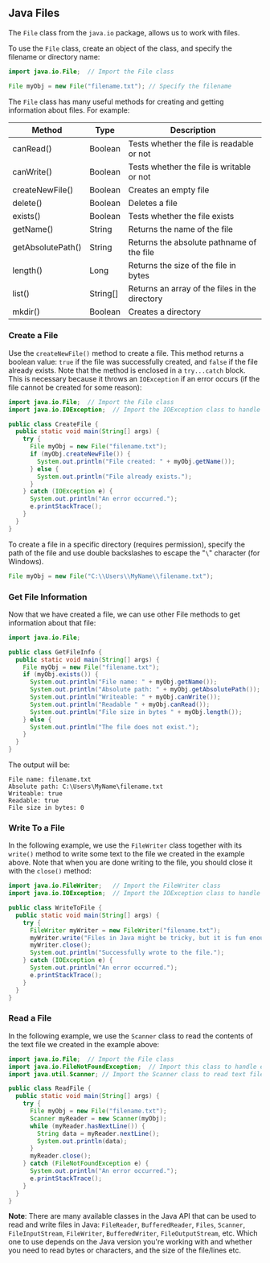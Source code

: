 ## Java Files

The `File` class from the `java.io` package, allows us to work with files.

To use the `File` class, create an object of the class, and specify the filename or directory name:

```java
import java.io.File;  // Import the File class

File myObj = new File("filename.txt"); // Specify the filename
```

The `File` class has many useful methods for creating and getting information about files. For example:

Method	|Type	|Description
--------|-------|-------------------------------
canRead()	|Boolean	|Tests whether the file is readable or not
canWrite()	|Boolean	|Tests whether the file is writable or not
createNewFile()	|Boolean	|Creates an empty file
delete()	|Boolean	|Deletes a file
exists()	|Boolean	|Tests whether the file exists
getName()	|String	|Returns the name of the file
getAbsolutePath()	|String	|Returns the absolute pathname of the file
length()	|Long	|Returns the size of the file in bytes
list()	|String[]	|Returns an array of the files in the directory
mkdir()	|Boolean	|Creates a directory

### Create a File

Use the `createNewFile()` method to create a file. This method returns a boolean value: `true` if the file was successfully created, and `false` if the file already exists. Note that the method is enclosed in a `try...catch` block. This is necessary because it throws an `IOException` if an error occurs (if the file cannot be created for some reason):

```java
import java.io.File;  // Import the File class
import java.io.IOException;  // Import the IOException class to handle errors

public class CreateFile { 
  public static void main(String[] args) { 
    try { 
      File myObj = new File("filename.txt"); 
      if (myObj.createNewFile()) { 
        System.out.println("File created: " + myObj.getName()); 
      } else { 
        System.out.println("File already exists."); 
      } 
    } catch (IOException e) {
      System.out.println("An error occurred.");
      e.printStackTrace(); 
    } 
  } 
}
```

To create a file in a specific directory (requires permission), specify the path of the file and use double backslashes to escape the "`\`" character (for Windows). 

```java
File myObj = new File("C:\\Users\\MyName\\filename.txt");
```

### Get File Information

Now that we have created a file, we can use other File methods to get information about that file:

```java
import java.io.File; 

public class GetFileInfo { 
  public static void main(String[] args) { 
    File myObj = new File("filename.txt");
    if (myObj.exists()) {
      System.out.println("File name: " + myObj.getName()); 
      System.out.println("Absolute path: " + myObj.getAbsolutePath()); 
      System.out.println("Writeable: " + myObj.canWrite()); 
      System.out.println("Readable " + myObj.canRead()); 
      System.out.println("File size in bytes " + myObj.length());
    } else {
      System.out.println("The file does not exist.");
    }
  } 
}
```

The output will be:

```
File name: filename.txt
Absolute path: C:\Users\MyName\filename.txt
Writeable: true
Readable: true
File size in bytes: 0
```

### Write To a File

In the following example, we use the `FileWriter` class together with its `write()` method to write some text to the file we created in the example above. Note that when you are done writing to the file, you should close it with the `close()` method:

```java
import java.io.FileWriter;   // Import the FileWriter class
import java.io.IOException;  // Import the IOException class to handle errors

public class WriteToFile { 
  public static void main(String[] args) { 
    try { 
      FileWriter myWriter = new FileWriter("filename.txt");
      myWriter.write("Files in Java might be tricky, but it is fun enough!");
      myWriter.close();
      System.out.println("Successfully wrote to the file.");
    } catch (IOException e) {
      System.out.println("An error occurred.");
      e.printStackTrace();
    } 
  } 
}
```

### Read a File

In the following example, we use the `Scanner` class to read the contents of the text file we created in the example above:

```java
import java.io.File;  // Import the File class
import java.io.FileNotFoundException;  // Import this class to handle errors
import java.util.Scanner; // Import the Scanner class to read text files

public class ReadFile { 
  public static void main(String[] args) { 
    try {
      File myObj = new File("filename.txt");
      Scanner myReader = new Scanner(myObj); 
      while (myReader.hasNextLine()) {
        String data = myReader.nextLine();
        System.out.println(data);
      }
      myReader.close();
    } catch (FileNotFoundException e) {
      System.out.println("An error occurred.");
      e.printStackTrace();
    } 
  } 
}
```

**Note**: There are many available classes in the Java API that can be used to read and write files in Java: `FileReader`, `BufferedReader`, `Files`, `Scanner`, `FileInputStream`, `FileWriter`, `BufferedWriter`, `FileOutputStream`, etc. Which one to use depends on the Java version you're working with and whether you need to read bytes or characters, and the size of the file/lines etc.
